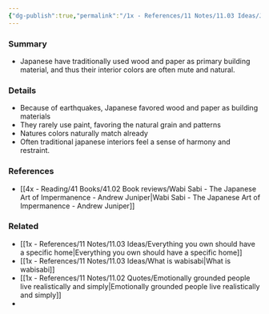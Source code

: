 ```yaml
---
{"dg-publish":true,"permalink":"/1x - References/11 Notes/11.03 Ideas/Japanese aesthetic leans towards natural colors and patterns/","title":"Japanese aesthetic leans towards natural colors and patterns","created":"2022-11-27T10:37:38.000+03:00","updated":"2024-02-14T20:18:29.091+03:00"}
---
```



### Summary
- Japanese have traditionally used wood and paper as primary building material, and thus their interior colors are often mute and natural.

### Details
- Because of earthquakes, Japanese favored wood and paper as building materials
- They rarely use paint, favoring the natural grain and patterns
- Natures colors naturally match already
- Often traditional japanese interiors feel a sense of harmony and restraint.

### References
- [[4x - Reading/41 Books/41.02 Book reviews/Wabi Sabi - The Japanese Art of Impermanence - Andrew Juniper\|Wabi Sabi - The Japanese Art of Impermanence - Andrew Juniper]]

### Related
- [[1x - References/11 Notes/11.03 Ideas/Everything you own should have a specific home\|Everything you own should have a specific home]]
- [[1x - References/11 Notes/11.03 Ideas/What is wabisabi\|What is wabisabi]]
- [[1x - References/11 Notes/11.02 Quotes/Emotionally grounded people live realistically and simply\|Emotionally grounded people live realistically and simply]]
- 